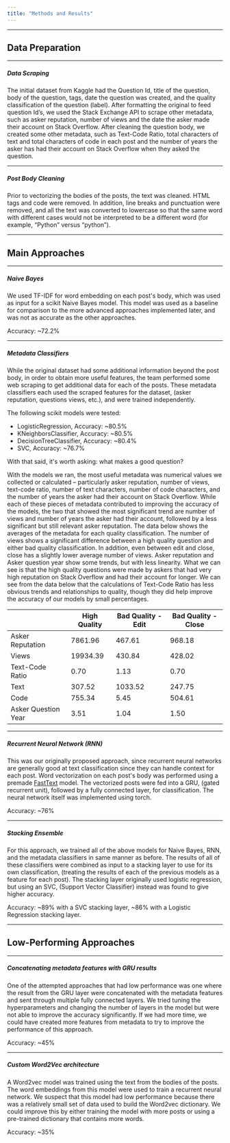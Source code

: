 ```yaml
---
title: "Methods and Results"
---
```


***

## Data Preparation ##

***

##### Data Scraping #####

The initial dataset from Kaggle had the Question Id, title of the question, body of the question, tags, date the question was created, and the quality 
classification of the question (label). After formatting the original to feed question Id’s, we used the Stack Exchange API to scrape other metadata, 
such as asker reputation, number of views and the date the asker made their account on Stack Overflow. After cleaning the question body, we created some
other metadata, such as Text-Code Ratio, total characters of text and total characters of code in each post and the number of years the asker has had their account 
on Stack Overflow when they asked the question. 

***

##### Post Body Cleaning #####

Prior to vectorizing the bodies of the posts, the text was cleaned. HTML tags and code were removed. In addition, line breaks and punctuation were removed, 
and all the text was converted to lowercase so that the same word with different cases would not be interpreted to be a different word 
(for example, “Python” versus “python”).

****

## Main Approaches ##

***

##### Naive Bayes #####

We used TF-IDF for word embedding on each post's body, which was used as input for a scikit Naive Bayes model.
This model was used as a baseline for comparison to the more advanced approaches implemented later, and was not as accurate as the other approaches.

Accuracy: ~72.2%

***

##### Metadata Classifiers #####

While the original dataset had some additional information beyond the post body, in order to obtain more
useful features, the team performed some web scraping to get additional data for each of the posts.
These metadata classifiers each used the scraped features for the dataset, (asker reputation, questions views, etc.), and were trained independently.

The following scikit models were tested:
- LogisticRegression, Accuracy: ~80.5%
- KNeighborsClassifier, Accuracy: ~80.5%
- DecisionTreeClassifier, Accuracy: ~80.4%
- SVC, Accuracy: ~76.7%

With that said, it's worth asking: what makes a good question? 
	
With the models we ran, the most useful metadata was numerical values we collected or calculated – particularly asker reputation, number of views, 
text-code ratio, number of text characters, number of code characters, and the number of years the asker had their account on Stack Overflow. While each of 
these pieces of metadata contributed to improving the accuracy of the models, the two that showed the most significant trend are number of views and number of 
years the asker had their account, followed by a less significant but still relevant asker reputation. The data below shows the averages of the metadata for each
quality classification. The number of views shows a significant difference between a high quality question and either bad quality classification. In addition, 
even between edit and close, close has a slightly lower average number of views. Asker reputation and Asker question year show some trends, but with less 
linearity. What we can see is that the high quality questions were made by askers that had very high reputation on Stack Overflow and had their account for 
longer. We can see from the data below that the calculations of Text-Code Ratio has less obvious trends and relationships to quality, though they did help 
improve the accuracy of our models by small percentages.

|                     | High Quality | Bad Quality - Edit | Bad Quality - Close |
|---------------------|--------------|--------------------|---------------------|
| Asker Reputation    | 7861.96  | 467.61         | 968.18          |
| Views               | 19934.39  | 430.84         | 428.02           |
| Text-Code Ratio     | 0.70     | 1.13           | 0.70            |
| Text                | 307.52     | 1033.52        | 247.75            |
| Code                | 755.34    | 5.45           | 504.61            |
| Asker Question Year | 3.51      | 1.04           | 1.50              |

***

##### Recurrent Neural Network (RNN) #####

This was our originally proposed approach, since recurrent neural networks are generally good at text classification since they can handle context for each post. Word vectorization on each post's body was performed using a premade [FastText](https://fasttext.cc/) model.
The vectorized posts were fed into a GRU, (gated recurrent unit), followed by a fully connected layer, for classification.
The neural network itself was implemented using torch.

Accuracy: ~76%

***

##### Stacking Ensemble #####

For this approach, we trained all of the above models for Naive Bayes, RNN, and the metadata classifiers in same manner as before.
The results of all of these classifiers were combined as input to a stacking layer to use for its own classification, (treating the results of each of the previous models as a feature for each post).
The stacking layer originally used logistic regression, but using an SVC, (Support Vector Classifier) instead was found to give higher accuracy.

Accuracy: ~89% with a SVC stacking layer, ~86% with a Logistic Regression stacking layer.

***

## Low-Performing Approaches ##

***

##### Concatenating metadata features with GRU results #####

One of the attempted approaches that had low performance was one where the result from the GRU layer were concatenated with the metadata features and
sent through multiple fully connected layers. We tried tuning the hyperparameters and changing the number of layers in the model but were not able
to improve the accuracy significantly. If we had more time, we could have created more features from metadata to try to improve the performance of this approach.

Accuracy: ~45%

***	

##### Custom Word2Vec architecture #####

A Word2vec model was trained using the text from the bodies of the posts. The word embeddings from this model were used to train a recurrent neural network. We
suspect that this model had low performance because there was a relatively small set of data used to build the Word2vec dictionary. We could improve this by either 
training the model with more posts or using a pre-trained dictionary that contains more words.

Accuracy: ~35%
